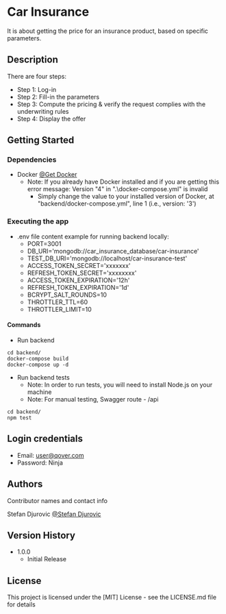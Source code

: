 # Car Insurance

It is about getting the price for an insurance product, based on specific parameters.

## Description

There are four steps:

* Step 1: Log-in
* Step 2: Fill-in the parameters
* Step 3: Compute the pricing & verify the request complies with the underwriting rules
* Step 4: Display the offer

## Getting Started

### Dependencies

* Docker
  [@Get Docker](https://docs.docker.com/get-docker/)
  * Note: If you already have Docker installed and if you are getting this error message: Version "4" in ".\docker-compose.yml" is invalid
    * Simply change the value to your installed version of Docker, at "backend/docker-compose.yml", line 1 (i.e., version: '3')

[comment]: <> (### Installing)

[comment]: <> (* How/where to download your program)

[comment]: <> (* Any modifications needed to be made to files/folders)

### Executing the app

* .env file content example for running backend locally:
    * PORT=3001
    * DB_URI='mongodb://car_insurance_database/car-insurance'
    * TEST_DB_URI='mongodb://localhost/car-insurance-test'
    * ACCESS_TOKEN_SECRET='xxxxxxx'
    * REFRESH_TOKEN_SECRET='xxxxxxxx'
    * ACCESS_TOKEN_EXPIRATION='12h'
    * REFRESH_TOKEN_EXPIRATION='1d'
    * BCRYPT_SALT_ROUNDS=10
    * THROTTLER_TTL=60
    * THROTTLER_LIMIT=10

#### Commands

* Run backend

```
cd backend/
docker-compose build
docker-compose up -d
```

* Run backend tests
    * Note: In order to run tests, you will need to install Node.js on your machine
    * Note: For manual testing, Swagger route - /api

```
cd backend/
npm test
```

[comment]: <> (## Help)

[comment]: <> (Any advise for common problems or issues.)

[comment]: <> (```)

[comment]: <> (command to run if program contains helper info)

[comment]: <> (```)

## Login credentials

* Email: user@qover.com
* Password: Ninja

## Authors

Contributor names and contact info

Stefan Djurovic
[@Stefan Djurovic](https://github.com/steLeLizer)

## Version History

* 1.0.0
    * Initial Release

## License

This project is licensed under the [MIT] License - see the LICENSE.md file for details

[comment]: <> (## Acknowledgments)

[comment]: <> (Inspiration, code snippets, etc.)

[comment]: <> (* [awesome-readme]&#40;https://github.com/matiassingers/awesome-readme&#41;)

[comment]: <> (* [PurpleBooth]&#40;https://gist.github.com/PurpleBooth/109311bb0361f32d87a2&#41;)

[comment]: <> (* [dbader]&#40;https://github.com/dbader/readme-template&#41;)

[comment]: <> (* [zenorocha]&#40;https://gist.github.com/zenorocha/4526327&#41;)

[comment]: <> (* [fvcproductions]&#40;https://gist.github.com/fvcproductions/1bfc2d4aecb01a834b46&#41;)

